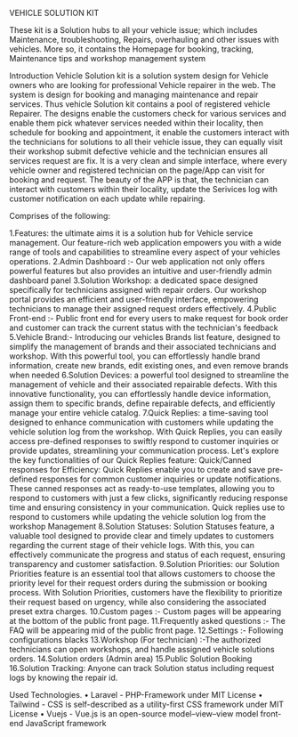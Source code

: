 VEHICLE SOLUTION KIT

These kit is a Solution hubs to all your vehicle issue; which includes Maintenance, troubleshooting, Repairs, overhauling and other issues with vehicles.
More so, it contains the Homepage for booking, tracking, Maintenance tips and workshop management system

Introduction
Vehicle Solution kit is a solution system design for Vehicle owners who are looking for professional Vehicle repairer in the web. The system is design for booking and managing maintenance and repair services. Thus vehicle Solution kit contains a pool of registered vehicle Repairer.
 The designs enable the customers check for various services and enable them pick whatever services needed within their locality, then schedule for booking and appointment, it enable the customers interact with the technicians for solutions to all their vehicle issue, they can equally visit their workshop submit defective vehicle and the technician ensures all services request are fix.  It is a very clean and simple interface, where every vehicle owner and registered technician on the page/App can visit for booking and request. The beauty of the APP is that, the technician can interact with customers within their locality, update the Serivices log with customer notification on each update while repairing.
 
Comprises of the following:

1.Features: the ultimate aims it is a solution hub for Vehicle service management. Our feature-rich web application empowers you with a wide range of tools and capabilities to streamline every aspect of your vehicles operations.
2.Admin Dashboard :- Our web application not only offers powerful features but also provides an intuitive and user-friendly admin dashboard panel
3.Solution Workshop:  a dedicated space designed specifically for technicians assigned with repair orders. Our workshop portal provides an efficient and user-friendly interface, empowering technicians to manage their assigned request orders effectively.
4.Public Front-end :- Public front end for every users to make request for book order and customer can track the  current status with the technician's feedback
5.Vehicle Brand:- Introducing our vehicles Brands list feature, designed to simplify the management of brands and their associated technicians and workshop. With this powerful tool, you can effortlessly handle brand information, create new brands, edit existing ones, and even remove brands when needed
6.Solution Devices:  a powerful tool designed to streamline the management of vehicle and their associated repairable defects. With this innovative functionality, you can effortlessly handle device information, assign them to specific brands, define repairable defects, and efficiently manage your entire vehicle catalog.
7.Quick Replies:  a time-saving tool designed to enhance communication with customers while updating the vehicle solution log from the workshop. With Quick Replies, you can easily access pre-defined responses to swiftly respond to customer inquiries or provide updates, streamlining your communication process. Let's explore the key functionalities of our Quick Replies feature: Quick/Canned responses for Efficiency: Quick Replies enable you to create and save pre-defined responses for common customer inquiries or update notifications. These canned responses act as ready-to-use templates, allowing you to respond to customers with just a few clicks, significantly reducing response time and ensuring consistency in your communication. Quick replies use to respond to customers while updating the vehicle solution log from the workshop Management
8.Solution Statuses: Solution Statuses feature, a valuable tool designed to provide clear and timely updates to customers regarding the current stage of their vehicle logs. With this, you can effectively communicate the progress and status of each request, ensuring transparency and customer satisfaction.
9.Solution Priorities: our Solution Priorities feature is an essential tool that allows customers to choose the priority level for their request orders during the submission or booking process. With Solution Priorities, customers have the flexibility to prioritize their request based on urgency, while also considering the associated preset extra charges.
10.Custom pages :- Custom pages will be appearing at the bottom of the public front page.
11.Frequently asked questions :- The FAQ will be appearing mid of the public front page.
12.Settings :- Following configurations blacks
13.Workshop (For technician) :-The authorized technicians can open workshops, and handle assigned vehicle solutions orders.
14.Solution orders (Admin area)
15.Public Solution Booking
16.Solution Tracking: Anyone can track Solution status including request logs by knowing the repair id.


Used Technologies.
• Laravel - PHP-Framework under MIT License
• Tailwind - CSS is self-described as a utility-first CSS framework under MIT License
• Vuejs - Vue.js is an open-source model–view–view model front-end JavaScript framework
